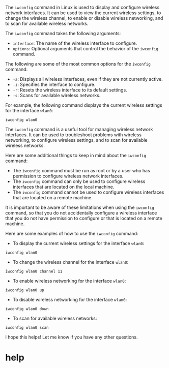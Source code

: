 The `iwconfig` command in Linux is used to display and configure wireless network interfaces. It can be used to view the current wireless settings, to change the wireless channel, to enable or disable wireless networking, and to scan for available wireless networks.

The `iwconfig` command takes the following arguments:

* `interface`: The name of the wireless interface to configure.
* `options`: Optional arguments that control the behavior of the `iwconfig` command.

The following are some of the most common options for the `iwconfig` command:

* `-a`: Displays all wireless interfaces, even if they are not currently active.
* `-i`: Specifies the interface to configure.
* `-r`: Resets the wireless interface to its default settings.
* `-s`: Scans for available wireless networks.

For example, the following command displays the current wireless settings for the interface `wlan0`:

```
iwconfig wlan0
```

The `iwconfig` command is a useful tool for managing wireless network interfaces. It can be used to troubleshoot problems with wireless networking, to configure wireless settings, and to scan for available wireless networks.

Here are some additional things to keep in mind about the `iwconfig` command:

* The `iwconfig` command must be run as root or by a user who has permission to configure wireless network interfaces.
* The `iwconfig` command can only be used to configure wireless interfaces that are located on the local machine.
* The `iwconfig` command cannot be used to configure wireless interfaces that are located on a remote machine.

It is important to be aware of these limitations when using the `iwconfig` command, so that you do not accidentally configure a wireless interface that you do not have permission to configure or that is located on a remote machine.

Here are some examples of how to use the `iwconfig` command:

* To display the current wireless settings for the interface `wlan0`:
```
iwconfig wlan0
```
* To change the wireless channel for the interface `wlan0`:
```
iwconfig wlan0 channel 11
```
* To enable wireless networking for the interface `wlan0`:
```
iwconfig wlan0 up
```
* To disable wireless networking for the interface `wlan0`:
```
iwconfig wlan0 down
```
* To scan for available wireless networks:
```
iwconfig wlan0 scan
```

I hope this helps! Let me know if you have any other questions.



# help 

```

```
